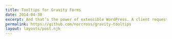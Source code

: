 ```yaml
---
title: Tooltips for Gravity Forms
date: 2014-04-30
excerpt: And that’s the power of extensible WordPress. A client request, a quick Google, and there is a solution. In this case, tootips for Gravity Forms.
permalink: https://github.com/norcross/gravity-tooltips
layout: layouts/post.njk
---
```

